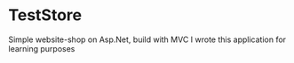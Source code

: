 # TestStore
Simple website-shop on Asp.Net, build with MVC
I wrote this application for learning purposes
